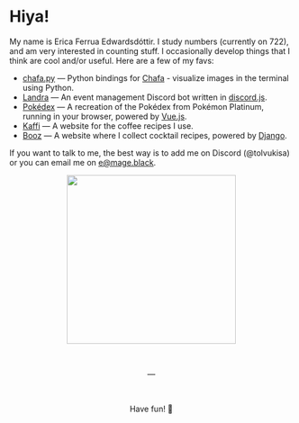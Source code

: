 # Hiya!

My name is Erica Ferrua Edwardsdóttir. I study numbers (currently on 722), and am very interested in counting stuff. 
I occasionally develop things that I think are cool and/or useful. Here are a few of my favs:

- [chafa.py](https://github.com/GuardKenzie/chafa.py/) — Python bindings for [Chafa](https://hpjansson.org/chafa/) - visualize images in the terminal using Python.
- [Landra](https://github.com/GuardKenzie/landra/) — An event management Discord bot written in [discord.js](https://discord.js.org/).
- [Pokédex](https://pokedex.mage.black/) — A recreation of the Pokédex from Pokémon Platinum, running in your browser, powered by [Vue.js](https://vuejs.org/).
- [Kaffi](https://mage.black/kaffi/) — A website for the coffee recipes I use.
- [Booz](https://mage.black/booz/) — A website where I collect cocktail recipes, powered by [Django](https://www.djangoproject.com/).

If you want to talk to me, the best way is to add me on Discord (@tolvukisa) or you can email me on e@mage.black.

<div align="center">
  <img width=300 src=https://github.com/user-attachments/assets/0c58e770-f192-42a1-8756-47eeabbdaf63></img>
<p>&nbsp;</p>
<p>—</p>
<p>&nbsp;</p>
<p>Have fun! 🧡</p>
</div>
